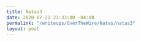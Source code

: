 ```yaml
---
title: Natas3
date: 2020-07-22 21:33:00 -04:00
permalink: "/writeups/OverTheWire/Natas/natas3"
layout: post
---
```


